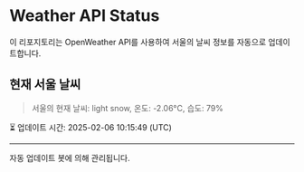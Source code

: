 
# Weather API Status

이 리포지토리는 OpenWeather API를 사용하여 서울의 날씨 정보를 자동으로 업데이트합니다.

## 현재 서울 날씨
> 서울의 현재 날씨: light snow, 온도: -2.06°C, 습도: 79%

⏳ 업데이트 시간: 2025-02-06 10:15:49 (UTC)

---
자동 업데이트 봇에 의해 관리됩니다.
